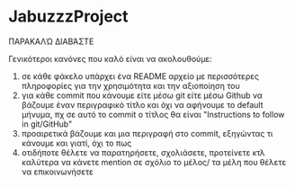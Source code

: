 # JabuzzzProject
ΠΑΡΑΚΑΛΏ ΔΙΑΒΆΣΤΕ

Γενικότεροι κανόνες που καλό είναι να ακολουθούμε:
1) σε κάθε φάκελο υπάρχει ένα README αρχείο με περισσότερες πληροφορίες για την χρησιμότητα και την αξιοποίηση του
2) για κάθε commit που κάνουμε είτε μέσω git είτε μέσω Github να βάζουμε έναν περιγραφικό τίτλο και όχι να αφήνουμε το default μήνυμα, πχ 
σε αυτό το commit ο τίτλος θα είναι "Instructions to follow in git/GitHub"
3) προαιρετικά βάζουμε και μια περιγραφή στο commit, εξηγώντας τι κάνουμε και γιατί, όχι το πως
4) οτιδήποτε θέλετε να παρατηρήσετε, σχολιάσετε, προτείνετε κτλ καλύτερα να κάνετε mention σε σχόλιο το μέλος/ τα μέλη που θέλετε 
να επικοινωνήσετε
